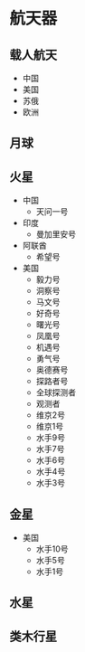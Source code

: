 # 航天器
## 载人航天
+ 中国
+ 美国
+ 苏俄
+ 欧洲
## 月球
## 火星
+ 中国
    + 天问一号
+ 印度
    + 曼加里安号
+ 阿联酋
    + 希望号
+ 美国
    + 毅力号
    + 洞察号
    + 马文号
    + 好奇号
    + 曙光号
    + 凤凰号
    + 机遇号
    + 勇气号
    + 奥德赛号    
    + 探路者号
    + 全球探测者
    + 观测者
    + 维京2号
    + 维京1号
    + 水手9号
    + 水手7号
    + 水手6号
    + 水手4号
    + 水手3号
## 金星
+ 美国
    + 水手10号
    + 水手5号
    + 水手1号
## 水星
## 类木行星
